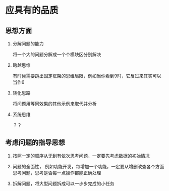 # 应具有的品质

## 思想方面

1. 分解问题的能力

    将一个大的问题分解成一个个模块区分别解决

2. 跨越思维

    有时候需要跳出固定框架的思维局限，例如当你看到9时，它反过来其实可以当作6

3. 转化思路

    将问题用等同效果的其他示例来取代并分析

4. 系统思维

    ？？



## 考虑问题的指导思想


1. 按照一定的顺序从无到有依次思考问题，一定要先考虑数据的初始情况

2. 问题的全面性， 例如功能开发，每增加一个功能，一定要从增删改查各个方面思考问题，思考是否每一点操作都能正确处理

3. 拆解问题，将大型问题拆成可以一步步完成的小任务

